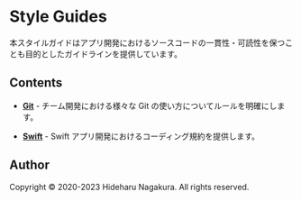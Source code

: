 # Style Guides

本スタイルガイドはアプリ開発におけるソースコードの一貫性・可読性を保つことも目的としたガイドラインを提供しています。

## Contents

- **[Git](https://ngkr327.github.io/styleguide/git.html)** - チーム開発における様々な Git の使い方についてルールを明確にします。

- **[Swift](https://ngkr327.github.io/styleguide/swift.html)** - Swift アプリ開発におけるコーディング規約を提供します。

## Author

Copyright © 2020-2023 Hideharu Nagakura. All rights reserved.
